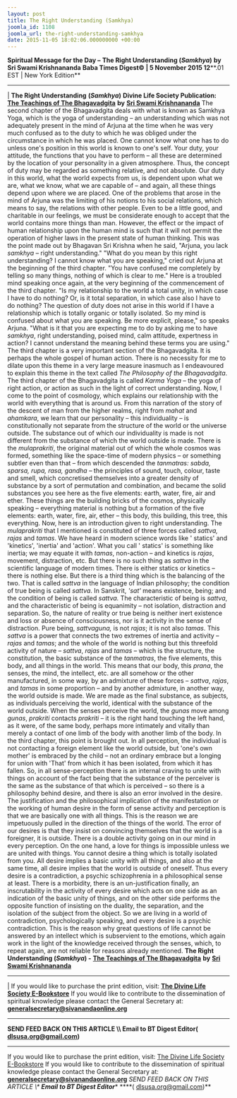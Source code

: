 ```yaml
---
layout: post
title: The Right Understanding (Samkhya)
joomla_id: 1108
joomla_url: the-right-understanding-samkhya
date: 2015-11-05 18:02:06.000000000 +00:00
---
```

**Spiritual Message for the Day –** **The Right Understanding (_Samkhya_)**  **by Sri Swami Krishnananda**
 **Baba Times Digest© | 5 November 2015 12****.01 EST | New York Edition**
* * *
| 
**The Right Understanding**
**(_Samkhya_)**
**Divine Life Society Publication:** [**The Teachings of The Bhagavadgita**](http://www.swami-krishnananda.org/bhagavad/bhagavad_03.html) **by** [**Sri Swami Krishnananda**](http://www.dlshq.org/saints/krishnananda.htm)
The second chapter of the Bhagavadgita deals with what is known as Samkhya Yoga, which is the yoga of understanding – an understanding which was not adequately present in the mind of Arjuna at the time when he was very much confused as to the duty to which he was obliged under the circumstance in which he was placed.
One cannot know what one has to do unless one's position in this world is known to one's self. Your duty, your attitude, the functions that you have to perform – all these are determined by the location of your personality in a given atmosphere. Thus, the concept of duty may be regarded as something relative, and not absolute. Our duty in this world, what the world expects from us, is dependent upon what we are, what we know, what we are capable of – and again, all these things depend upon where we are placed.
One of the problems that arose in the mind of Arjuna was the limiting of his notions to his social relations, which means to say, the relations with other people.
Even to be a little good, and charitable in our feelings, we must be considerate enough to accept that the world contains more things than man. However, the effect or the impact of human relationship upon the human mind is such that it will not permit the operation of higher laws in the present state of human thinking. This was the point made out by Bhagavan Sri Krishna when he said, "Arjuna, you lack _samkhya_ – right understanding."
"What do you mean by this right understanding? I cannot know what you are speaking," cried out Arjuna at the beginning of the third chapter. "You have confused me completely by telling so many things, nothing of which is clear to me." Here is a troubled mind speaking once again, at the very beginning of the commencement of the third chapter. "Is my relationship to the world a total unity, in which case I have to do nothing? Or, is it total separation, in which case also I have to do nothing? The question of duty does not arise in this world if I have a relationship which is totally organic or totally isolated. So my mind is confused about what you are speaking. Be more explicit, please," so speaks Arjuna. "What is it that you are expecting me to do by asking me to have _samkhya_, right understanding, poised mind, calm attitude, expertness in action? I cannot understand the meaning behind these terms you are using."
The third chapter is a very important section of the Bhagavadgita. It is perhaps the whole gospel of human action. There is no necessity for me to dilate upon this theme in a very large measure inasmuch as I endeavoured to explain this theme in the text called _The Philosophy of the Bhagavadgita_. The third chapter of the Bhagavadgita is called _Karma Yoga_ – the yoga of right action, or action as such in the light of correct understanding.
Now, I come to the point of cosmology, which explains our relationship with the world with everything that is around us. From this narration of the story of the descent of man from the higher realms, right from _mahat_ and _ahamkara_, we learn that our personality – this individuality – is constitutionally not separate from the structure of the world or the universe outside. The substance out of which our individuality is made is not different from the substance of which the world outside is made. There is the _mulaprakriti_, the original material out of which the whole cosmos was formed, something like the space-time of modern physics – or something subtler even than that – from which descended the _tanmatras: sabda, sparsa, rupa, rasa, gandha –_ the principles of sound, touch, colour, taste and smell, which concretised themselves into a greater density of substance by a sort of permutation and combination, and became the solid substances you see here as the five elements: earth, water, fire, air and ether. These things are the building bricks of the cosmos, physically speaking – everything material is nothing but a formation of the five elements: earth, water, fire, air, ether – this body, this building, this tree, this everything.
Now, here is an introduction given to right understanding. The _mulaprakriti_ that I mentioned is constituted of three forces called _sattva, rajas_ and _tamas_. We have heard in modern science words like ' statics' and 'kinetics', 'inertia' and 'action'. What you call ' statics' is something like inertia; we may equate it with _tamas_, non-action – and kinetics is _rajas_, movement, distraction, etc. But there is no such thing as _sattva_ in the scientific language of modern times. There is either statics or kinetics – there is nothing else. But there is a third thing which is the balancing of the two. That is called _sattva_ in the language of Indian philosophy; the condition of true being is called _sattva_. In Sanskrit, _'sat'_ means existence, being; and the condition of being is called _sattva._ The characteristic of being is _sattva_, and the characteristic of being is equanimity – not isolation, distraction and separation.
So, the nature of reality or true being is neither inert existence and loss or absence of consciousness, nor is it activity in the sense of distraction. Pure being, _sattvaguna,_ is not _rajas_; it is not also _tamas_. This _sattva_ is a power that connects the two extremes of inertia and activity – _rajas_ and _tamas_; and the whole of the world is nothing but this threefold activity of nature – _sattva_, _rajas_ and _tamas_ – which is the structure, the constitution, the basic substance of the _tanmatras_, the five elements, this body, and all things in the world. This means that our body, this _prana_, the senses, the mind, the intellect, etc. are all somehow or the other manufactured, in some way, by an admixture of these forces – _sattva_, _rajas_, and _tamas_ in some proportion – and by another admixture, in another way, the world outside is made. We are made as the final substance, as subjects, as individuals perceiving the world, identical with the substance of the world outside. When the senses perceive the world, the _gunas_ move among _gunas_, _prakriti_ contacts _prakriti_ – it is the right hand touching the left hand, as it were, of the same body, perhaps more intimately and vitally than merely a contact of one limb of the body with another limb of the body. In the third chapter, this point is brought out. In all perception, the individual is not contacting a foreign element like the world outside, but 'one's own mother' is embraced by the child – not an ordinary embrace but a longing for union with 'That' from which it has been isolated, from which it has fallen. So, in all sense-perception there is an internal craving to unite with things on account of the fact being that the substance of the perceiver is the same as the substance of that which is perceived – so there is a philosophy behind desire, and there is also an error involved in the desire.
The justification and the philosophical implication of the manifestation or the working of human desire in the form of sense activity and perception is that we are basically one with all things. This is the reason we are impetuously pulled in the direction of the things of the world. The error of our desires is that they insist on convincing themselves that the world is a foreigner, it is outside. There is a double activity going on in our mind in every perception. On the one hand, a love for things is impossible unless we are united with things. You cannot desire a thing which is totally isolated from you. All desire implies a basic unity with all things, and also at the same time, all desire implies that the world is outside of oneself. Thus every desire is a contradiction, a psychic schizophrenia in a philosophical sense at least. There is a morbidity, there is an un-justification finally, an inscrutability in the activity of every desire which acts on one side as an indication of the basic unity of things, and on the other side performs the opposite function of insisting on the duality, the separation, and the isolation of the subject from the object. So we are living in a world of contradiction, psychologically speaking, and every desire is a psychic contradiction. This is the reason why great questions of life cannot be answered by an intellect which is subservient to the emotions, which again work in the light of the knowledge received through the senses, which, to repeat again, are not reliable for reasons already mentioned.
**The Right Understanding (_Samkhya_) -** [**The Teachings of The Bhagavadgita**](http://www.swami-krishnananda.org/bhagavad/bhagavad_03.html) **by** [**Sri Swami Krishnananda**](http://www.dlshq.org/saints/krishnananda.htm)
****  
 |
If you would like to purchase the print edition, visit: **[The Divine Life Society E-Bookstore](http://www.dlshq.org/download/download.htm)**
If you would like to contribute to the dissemination of spiritual knowledge please contact the General Secretary at: [](mailto:%20%3Cscript%20type=%27text/javascript%27%3E%20%3C%21--%20var%20prefix%20=%20%27ma%27%20+%20%27il%27%20+%20%27to%27;%20var%20path%20=%20%27hr%27%20+%20%27ef%27%20+%20%27=%27;%20var%20addy57016%20=%20%27generalsecretary%27%20+%20%27@%27;%20addy57016%20=%20addy57016%20+%20%27sivanandaonline%27%20+%20%27.%27%20+%20%27org%27;%20document.write%28%27%3Ca%20%27%20+%20path%20+%20%27%5C%27%27%20+%20prefix%20+%20%27:%27%20+%20addy57016%20+%20%27%5C%27%3E%27%29;%20document.write%28addy57016%29;%20document.write%28%27%3C%5C/a%3E%27%29;%20//--%3E%5Cn%20%3C/script%3E%3Cscript%20type=%27text/javascript%27%3E%20%3C%21--%20document.write%28%27%3Cspan%20style=%5C%27display:%20none;%5C%27%3E%27%29;%20//--%3E%20%3C/script%3EThis%20email%20address%20is%20being%20protected%20from%20spambots.%20You%20need%20JavaScript%20enabled%20to%20view%20it.%20%3Cscript%20type=%27text/javascript%27%3E%20%3C%21--%20document.write%28%27%3C/%27%29;%20document.write%28%27span%3E%27%29;%20//--%3E%20%3C/script%3E?subject=Contribution%20to%20Dissemination%20of%20Spiritual%20Knowledge) **generalsecretary@sivanandaonline.org**
****
**SEND FEED BACK ON THIS ARTICLE \\\ Email to BT Digest Editor[](mailto:%20%3Cscript%20type=%27text/javascript%27%3E%20%3C%21--%20var%20prefix%20=%20%27ma%27%20+%20%27il%27%20+%20%27to%27;%20var%20path%20=%20%27hr%27%20+%20%27ef%27%20+%20%27=%27;%20var%20addy72654%20=%20%27dlsusa.org%27%20+%20%27@%27;%20addy72654%20=%20addy72654%20+%20%27gmail%27%20+%20%27.%27%20+%20%27com%27;%20document.write%28%27%3Ca%20%27%20+%20path%20+%20%27%5C%27%27%20+%20prefix%20+%20%27:%27%20+%20addy72654%20+%20%27%5C%27%3E%27%29;%20document.write%28addy72654%29;%20document.write%28%27%3C%5C/a%3E%27%29;%20//--%3E%5Cn%20%3C/script%3E%3Cscript%20type=%27text/javascript%27%3E%20%3C%21--%20document.write%28%27%3Cspan%20style=%5C%27display:%20none;%5C%27%3E%27%29;%20//--%3E%20%3C/script%3EThis%20email%20address%20is%20being%20protected%20from%20spambots.%20You%20need%20JavaScript%20enabled%20to%20view%20it.%20%3Cscript%20type=%27text/javascript%27%3E%20%3C%21--%20document.write%28%27%3C/%27%29;%20document.write%28%27span%3E%27%29;%20//--%3E%20%3C/script%3E?subject=DLS%20Posts)( [dlsusa.org@gmail.com](mailto:dlsusa.org@gmail.com))**
* * *
  
If you would like to purchase the print edition, visit: [The Divine Life Society E-Bookstore](http://www.dlshq.org/download/download.htm)
If you would like to contribute to the dissemination of spiritual knowledge please contact the General Secretary at: **[generalsecretary@sivanandaonline.org](mailto:generalsecretary@sivanandaonline.org)**
**SEND FEED BACK ON THIS ARTICLE \\\**  **Email to BT Digest Editor**** [](mailto:%20%3Cscript%20type=%27text/javascript%27%3E%20%3C%21--%20var%20prefix%20=%20%27ma%27%20+%20%27il%27%20+%20%27to%27;%20var%20path%20=%20%27hr%27%20+%20%27ef%27%20+%20%27=%27;%20var%20addy72654%20=%20%27dlsusa.org%27%20+%20%27@%27;%20addy72654%20=%20addy72654%20+%20%27gmail%27%20+%20%27.%27%20+%20%27com%27;%20document.write%28%27%3Ca%20%27%20+%20path%20+%20%27%5C%27%27%20+%20prefix%20+%20%27:%27%20+%20addy72654%20+%20%27%5C%27%3E%27%29;%20document.write%28addy72654%29;%20document.write%28%27%3C%5C/a%3E%27%29;%20//--%3E%5Cn%20%3C/script%3E%3Cscript%20type=%27text/javascript%27%3E%20%3C%21--%20document.write%28%27%3Cspan%20style=%5C%27display:%20none;%5C%27%3E%27%29;%20//--%3E%20%3C/script%3EThis%20email%20address%20is%20being%20protected%20from%20spambots.%20You%20need%20JavaScript%20enabled%20to%20view%20it.%20%3Cscript%20type=%27text/javascript%27%3E%20%3C%21--%20document.write%28%27%3C/%27%29;%20document.write%28%27span%3E%27%29;%20//--%3E%20%3C/script%3E?subject=DLS%20Posts)****( [dlsusa.org@gmail.com](mailto:dlsusa.org@gmail.com))**  
